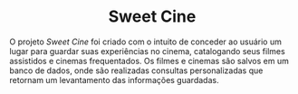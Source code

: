 <h1 align="center">Sweet Cine</h1>

<p>O projeto <em>Sweet Cine</em> foi criado com o intuito de conceder ao usuário um lugar para guardar suas experiências no cinema, catalogando seus filmes assistidos e cinemas frequentados. Os filmes e cinemas são salvos em um banco de dados, onde são realizadas consultas personalizadas que retornam um levantamento das informações guardadas.</p>
